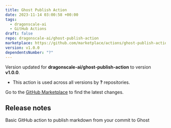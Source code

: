 ```yaml
---
title: Ghost Publish Action
date: 2023-11-14 03:00:58 +00:00
tags:
  - dragonscale-ai
  - GitHub Actions
draft: false
repo: dragonscale-ai/ghost-publish-action
marketplace: https://github.com/marketplace/actions/ghost-publish-action
version: v1.0.0
dependentsNumber: "?"
---
```



Version updated for **dragonscale-ai/ghost-publish-action** to version **v1.0.0**.
- This action is used across all versions by **?** repositories.

Go to the [GitHub Marketplace](https://github.com/marketplace/actions/ghost-publish-action) to find the latest changes.

## Release notes

Basic GitHub action to publish markdown from your commit to Ghost
